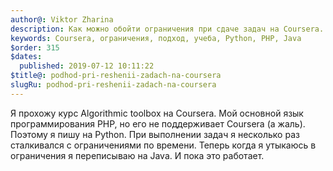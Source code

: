 ```yaml
---
author@: Viktor Zharina
description: Как можно обойти ограничения при сдаче задач на Coursera.
keywords: Coursera, ограничения, подход, учеба, Python, PHP, Java
$order: 315
$dates:
  published: 2019-07-12 10:11:22
$title@: podhod-pri-reshenii-zadach-na-coursera
slugRu: podhod-pri-reshenii-zadach-na-coursera
---
```


Я прохожу курс Algorithmic toolbox на Coursera. Мой основной язык программирования PHP, но его не поддерживает Coursera (а жаль). Поэтому я пишу на Python. При выполнении задач я несколько раз сталкивался с ограничениями по времени. Теперь когда я утыкаюсь в ограничения я переписываю на Java. И пока это работает.